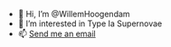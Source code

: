 - 👋 Hi, I’m @WillemHoogendam
- 👀 I’m interested in Type Ia Supernovae
- 📫 [Send me an email](mailto:willemh@hawaii.edu)

<!---
WillemHoogendam/WillemHoogendam is a ✨ special ✨ repository because its `README.md` (this file) appears on your GitHub profile.
You can click the Preview link to take a look at your changes.
--->
